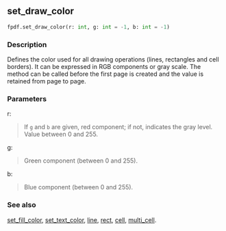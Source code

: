 ## set_draw_color ##

```python
fpdf.set_draw_color(r: int, g: int = -1, b: int = -1)
```

### Description ###

Defines the color used for all drawing operations (lines, rectangles and cell borders). It can be expressed in RGB components or gray scale. The method can be called before the first page is created and the value is retained from page to page.

### Parameters ###

r:
> If `g` and `b` are given, red component; if not, indicates the gray level. Value between 0 and 255.

g:
> Green component (between 0 and 255).

b:
> Blue component (between 0 and 255).

### See also ###

[set_fill_color](SetFillColor.md), [set_text_color](SetTextColor.md), [line](Line.md), [rect](Rect.md), [cell](Cell.md), [multi_cell](MultiCell.md).
